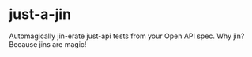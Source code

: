 # just-a-jin
Automagically jin-erate just-api tests from your Open API spec. Why jin? Because jins are magic!
